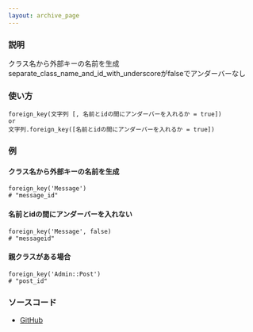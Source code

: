 ```yaml
---
layout: archive_page
---
```

### 説明
クラス名から外部キーの名前を生成  
separate_class_name_and_id_with_underscoreがfalseでアンダーバーなし

### 使い方
    foreign_key(文字列 [, 名前とidの間にアンダーバーを入れるか = true])
    or
    文字列.foreign_key([名前とidの間にアンダーバーを入れるか = true])

### 例
#### クラス名から外部キーの名前を生成
    foreign_key('Message')
    # "message_id"

#### 名前とidの間にアンダーバーを入れない
    foreign_key('Message', false)
    # "messageid"

#### 親クラスがある場合
    foreign_key('Admin::Post')
    # "post_id"

### ソースコード
* [GitHub](https://github.com/rails/rails/blob/ac30e389ecfa0e26e3d44c1eda8488ddf63b3ecc/activesupport/lib/active_support/inflector/methods.rb#L250)
